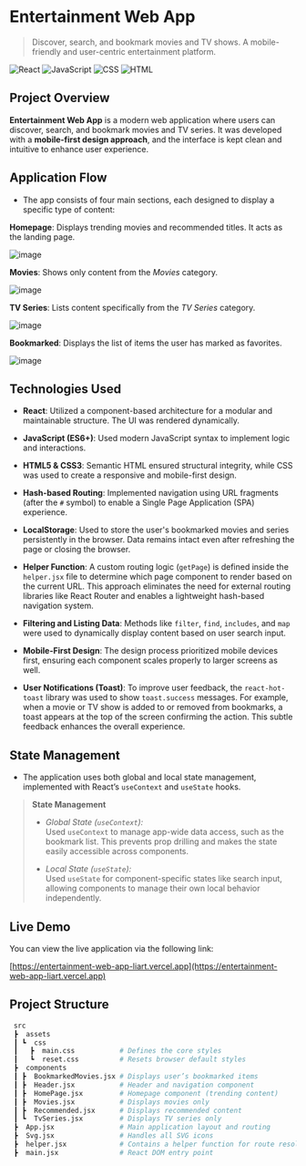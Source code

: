 # Entertainment Web App

> Discover, search, and bookmark movies and TV shows. A mobile-friendly and user-centric entertainment platform.

![React](https://img.shields.io/badge/React-20232A?style=for-the-badge&logo=react)
![JavaScript](https://img.shields.io/badge/JavaScript-F7DF1E?style=for-the-badge&logo=javascript)
![CSS](https://img.shields.io/badge/CSS-1572B6?style=for-the-badge&logo=css3)
![HTML](https://img.shields.io/badge/HTML5-E34F26?style=for-the-badge&logo=html5)

## Project Overview

**Entertainment Web App** is a modern web application where users can discover, search, and bookmark movies and TV series. It was developed with a **mobile-first design approach**, and the interface is kept clean and intuitive to enhance user experience.

## Application Flow

- The app consists of four main sections, each designed to display a specific type of content:

**Homepage**: Displays trending movies and recommended titles. It acts as the landing page.

![image](https://github.com/user-attachments/assets/36a88766-ba18-49e5-9d40-49b36b079764)

**Movies**: Shows only content from the *Movies* category.

![image](https://github.com/user-attachments/assets/2ec71a19-a1a3-4885-8c62-761f1d46e2df)

**TV Series**: Lists content specifically from the *TV Series* category.

![image](https://github.com/user-attachments/assets/9b0e82c8-094d-4f71-8e0d-777be9cfa013)

**Bookmarked**: Displays the list of items the user has marked as favorites.

![image](https://github.com/user-attachments/assets/65840f8a-1816-4d0a-8e15-95dbda227b4a)

## Technologies Used

- **React**: Utilized a component-based architecture for a modular and maintainable structure. The UI was rendered dynamically.

- **JavaScript (ES6+)**: Used modern JavaScript syntax to implement logic and interactions.

- **HTML5 & CSS3**: Semantic HTML ensured structural integrity, while CSS was used to create a responsive and mobile-first design.

- **Hash-based Routing**: Implemented navigation using URL fragments (after the `#` symbol) to enable a Single Page Application (SPA) experience.

- **LocalStorage**: Used to store the user's bookmarked movies and series persistently in the browser. Data remains intact even after refreshing the page or closing the browser.

- **Helper Function**: A custom routing logic (`getPage`) is defined inside the `helper.jsx` file to determine which page component to render based on the current URL. This approach eliminates the need for external routing libraries like React Router and enables a lightweight hash-based navigation system.

- **Filtering and Listing Data**: Methods like `filter`, `find`, `includes`, and `map` were used to dynamically display content based on user search input.

- **Mobile-First Design**: The design process prioritized mobile devices first, ensuring each component scales properly to larger screens as well.

- **User Notifications (Toast)**: To improve user feedback, the `react-hot-toast` library was used to show `toast.success` messages. For example, when a movie or TV show is added to or removed from bookmarks, a toast appears at the top of the screen confirming the action. This subtle feedback enhances the overall experience.

## State Management

- The application uses both global and local state management, implemented with React’s `useContext` and `useState` hooks.

> **State Management**
> 
> - *Global State (`useContext`):*  
> Used `useContext` to manage app-wide data access, such as the bookmark list. This prevents prop drilling and makes the state easily accessible across components.
> 
> - *Local State (`useState`):*  
> Used `useState` for component-specific states like search input, allowing components to manage their own local behavior independently.

## Live Demo

You can view the live application via the following link:

[https://entertainment-web-app-liart.vercel.app](https://entertainment-web-app-liart.vercel.app)

##  Project Structure

```bash
 src
 ┣  assets
 ┃ ┗  css
 ┃   ┣  main.css           # Defines the core styles
 ┃   ┗  reset.css          # Resets browser default styles
 ┣  components
 ┃ ┣  BookmarkedMovies.jsx # Displays user’s bookmarked items
 ┃ ┣  Header.jsx           # Header and navigation component
 ┃ ┣  HomePage.jsx         # Homepage component (trending content)
 ┃ ┣  Movies.jsx           # Displays movies only
 ┃ ┣  Recommended.jsx      # Displays recommended content
 ┃ ┗  TvSeries.jsx         # Displays TV series only
 ┣  App.jsx                # Main application layout and routing
 ┣  Svg.jsx                # Handles all SVG icons
 ┣  helper.jsx             # Contains a helper function for route resolution
 ┣  main.jsx               # React DOM entry point
